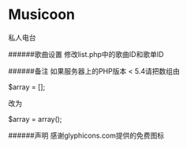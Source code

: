 Musicoon
========
私人电台

######歌曲设置
修改list.php中的歌曲ID和歌单ID

######备注
如果服务器上的PHP版本 < 5.4请把数组由

$array = [];

改为

$array = array();

######声明
感谢glyphicons.com提供的免费图标
